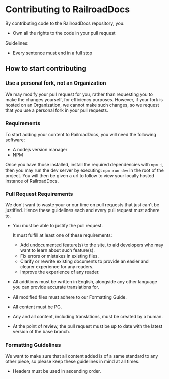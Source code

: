 # Contributing to RailroadDocs

By contributing code to the RailroadDocs repository, you:

- Own all the rights to the code in your pull request

Guidelines:

- Every sentence must end in a full stop

## How to start contributing

### Use a personal fork, not an Organization

We may modify your pull request for you, rather than requesting you to make the changes yourself, for efficiency purposes. However, if your fork is hosted on an Organization, we cannot make such changes, so we request that you use a personal fork in your pull requests.

### Requirements

To start adding your content to RailroadDocs, you will need the following software:

- A nodejs version manager
- NPM

Once you have those installed, install the required dependencies with `npm i`, then you may run the dev server by executing: `npm run dev` in the root of the project.
You will then be given a url to follow to view your locally hosted instance of RailroadDocs.

### Pull Request Requirements

We don't want to waste your or our time on pull requests that just can't be justified. Hence these guidelines each and every pull request must adhere to.

- You must be able to justify the pull request.

  It must fulfill at least one of these requirements:
  - Add undocumented feature(s) to the site, to aid developers who may want to learn about such feature(s).
  - Fix errors or mistakes in existing files.
  - Clarify or rewrite existing documents to provide an easier and clearer experience for any readers.
  - Improve the experience of any reader.
- All additions must be written in English, alongside any other language you can provide accurate translations for.
- All modified files must adhere to our Formatting Guide.
- All content must be PG.
- Any and all content, including translations, must be created by a human.
- At the point of review, the pull request must be up to date with the latest version of the base branch.

### Formatting Guidelines

We want to make sure that all content added is of a same standard to any other piece, so please keep these guidelines in mind at all times.

- Headers must be used in ascending order.
